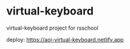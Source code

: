 # virtual-keyboard
virtual-keyboard project for rsschool

deploy: https://aoi-virtual-keyboard.netlify.app
